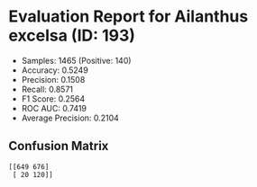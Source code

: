 # Evaluation Report for Ailanthus excelsa (ID: 193)
- Samples: 1465 (Positive: 140)
- Accuracy: 0.5249
- Precision: 0.1508
- Recall: 0.8571
- F1 Score: 0.2564
- ROC AUC: 0.7419
- Average Precision: 0.2104

## Confusion Matrix
```
[[649 676]
 [ 20 120]]
```